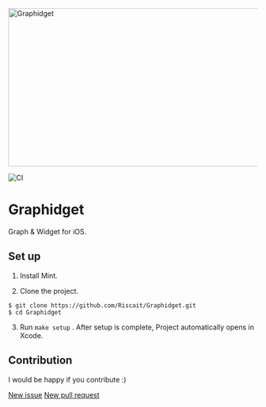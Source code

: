 <img src="https://socialify.git.ci/Riscait/Graphidget/image?description=1&font=Inter&forks=1&issues=1&language=1&owner=1&pattern=Floating%20Cogs&pulls=1&stargazers=1&theme=Light" alt="Graphidget" width="640" height="320" />

![CI](https://github.com/Riscait/Graphidget/workflows/CI/badge.svg?branch=develop)

# Graphidget
Graph & Widget for iOS.

## Set up
1. Install Mint.

2. Clone the project.

```
$ git clone https://github.com/Riscait/Graphidget.git
$ cd Graphidget
```

3. Run `make setup` .
After setup is complete, Project automatically opens in Xcode.

## Contribution
I would be happy if you contribute :)

[New issue](https://github.com/Riscait/Graphidget/issues/new)
[New pull request](https://github.com/Riscait/Graphidget/compare)
